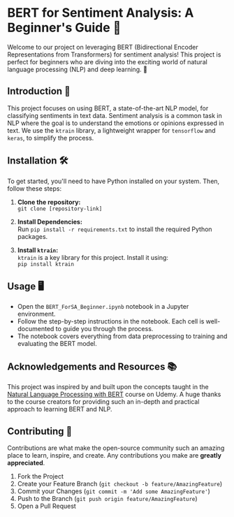 # BERT for Sentiment Analysis: A Beginner's Guide 🚀

Welcome to our project on leveraging BERT (Bidirectional Encoder Representations from Transformers) for sentiment analysis! This project is perfect for beginners who are diving into the exciting world of natural language processing (NLP) and deep learning. 🤖

## Introduction 📖

This project focuses on using BERT, a state-of-the-art NLP model, for classifying sentiments in text data. Sentiment analysis is a common task in NLP where the goal is to understand the emotions or opinions expressed in text. We use the `ktrain` library, a lightweight wrapper for `tensorflow` and `keras`, to simplify the process.

## Installation 🛠

To get started, you'll need to have Python installed on your system. Then, follow these steps:

1. **Clone the repository:**  
   `git clone [repository-link]`

2. **Install Dependencies:**  
   Run `pip install -r requirements.txt` to install the required Python packages.

3. **Install `ktrain`:**  
   `ktrain` is a key library for this project. Install it using:  
   `pip install ktrain`

## Usage 🖥

- Open the `BERT_ForSA_Beginner.ipynb` notebook in a Jupyter environment.
- Follow the step-by-step instructions in the notebook. Each cell is well-documented to guide you through the process.
- The notebook covers everything from data preprocessing to training and evaluating the BERT model.

## Acknowledgements and Resources 📚

This project was inspired by and built upon the concepts taught in the [Natural Language Processing with BERT](https://www.udemy.com/course/natural-language-processing-with-bert/) course on Udemy. A huge thanks to the course creators for providing such an in-depth and practical approach to learning BERT and NLP.

## Contributing 🤝

Contributions are what make the open-source community such an amazing place to learn, inspire, and create. Any contributions you make are **greatly appreciated**.

1. Fork the Project
2. Create your Feature Branch (`git checkout -b feature/AmazingFeature`)
3. Commit your Changes (`git commit -m 'Add some AmazingFeature'`)
4. Push to the Branch (`git push origin feature/AmazingFeature`)
5. Open a Pull Request